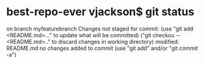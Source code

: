 # best-repo-ever vjackson$ git status
on branch myfeaturebranch
Changes not staged for commit:
        (use "git add <README.md>..." to update what will be committed)
        ("git checkou -- <README.md>.." to discard changes in working directory)
    modified: README.md
no changes added to commit (use "git add" and/or "git commit -a")


